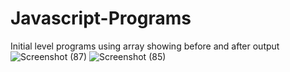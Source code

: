 # Javascript-Programs
Initial level programs using array
showing before and after output![Screenshot (87)](https://github.com/BanuDanabakiyam/Javascript-Programs/assets/130582342/9a58ed85-9a9a-4826-9a94-6fd110211a3b)
![Screenshot (85)](https://github.com/BanuDanabakiyam/Javascript-Programs/assets/130582342/12155d8e-1a3f-4d4e-810c-a16c8fc74b8c)

